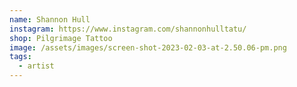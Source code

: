 ```yaml
---
name: Shannon Hull
instagram: https://www.instagram.com/shannonhulltatu/
shop: Pilgrimage Tattoo
image: /assets/images/screen-shot-2023-02-03-at-2.50.06-pm.png
tags:
  - artist
---
```

